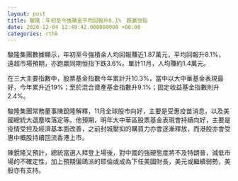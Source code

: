 ```yaml
---
layout: post
title: 駿隆：年初至今強積金平均回報升8.1%　跑贏恒指
date: 2020-12-04 12:49:42.000000000 +08:00
categories: rthk
---
```


駿隆集團數據顯示，年初至今強積金人均回報賺近1.87萬元，平均回報升8.1%，遠超市場預期，亦跑贏同期恒指下跌3.6%。單計11月，人均賺約1.4萬元。

在三大主要指數中，股票基金指數今年累計升10.3%，當中以大中華基金表現最好，今年累升近19%；至於混合資產基金指數升9.1%；固定收益基金指數則升2.4%。

駿隆集團常務董事陳銳隆解釋，11月全球股市向好，主要是受惠疫苗消息，以及美國總統大選塵埃落定等。他預期，明年大中華區股票基金表現會持續向好，主要是疫情受控及經濟基本面改善，之前封城壓抑的購買力亦會逐漸釋放，而港股亦會受惠中概股持續回流香港上市。

陳銳隆又預計，總統當選人拜登上場後，對中國的強硬態度將不及特朗普，減低市場的不確定性，加上預期偏鴿派的耶倫或成為下任美國財長，美元或繼續弱勢，美股亦有支持。
